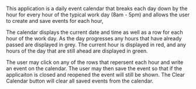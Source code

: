 This application is a daily event calendar that breaks each day down by the hour for every hour of the typical work day (8am - 5pm) and allows the user to create and save events for each hour,

The calendar displays the current date and time as well as a row for each hour of the work day.  As the day progresses any hours that have already passed are displayed in grey. The current hour is displayed in red, and any hours of the day that are still ahead are displayed in green.

The user may click on any of the rows that repersent each hour and write an event on the calendar.  The user may then save the event so that if the applicaiton is closed and reopened the event will still be shown.  The Clear Calendar button will clear all saved events from the calendar.